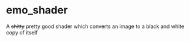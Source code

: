 # emo_shader
A ~~shitty~~ pretty good shader which converts an image to a black and white copy of itself

